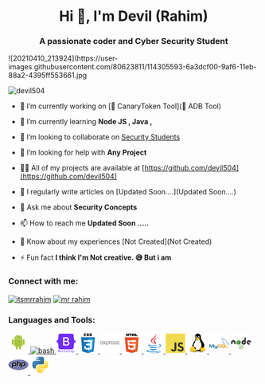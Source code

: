 <h1 align="center">Hi 👋, I'm Devil (Rahim)</h1>
<h3 align="center">A passionate coder and Cyber Security Student</h3>
![20210410_213924](https://user-images.githubusercontent.com/80623811/114305593-6a3dcf00-9af6-11eb-88a2-4395ff553661.jpg
<p align="left"> <img src="https://komarev.com/ghpvc/?username=devil504&label=Profile%20views&color=0e75b6&style=flat" alt="devil504" /> </p>

- 🔭 I’m currently working on [🔩 CanaryToken Tool](🔩 ADB Tool)

- 🌱 I’m currently learning **Node JS , Java ,**

- 👯 I’m looking to collaborate on [Security Students](https://github.com/devil504/alpineinstaller)

- 🤝 I’m looking for help with **Any Project**

- 👨‍💻 All of my projects are available at [https://github.com/devil504](https://github.com/devil504)

- 📝 I regularly write articles on [Updated Soon....](Updated Soon....)

- 💬 Ask me about **Security Concepts**

- 📫 How to reach me **Updated Soon .....**

- 📄 Know about my experiences [Not Created](Not Created)

- ⚡ Fun fact **I think I'm Not creative. 😅 But i am**

<h3 align="left">Connect with me:</h3>
<p align="left">
<a href="https://instagram.com/itsmrrahim" target="blank"><img align="center" src="https://cdn.jsdelivr.net/npm/simple-icons@3.0.1/icons/instagram.svg" alt="itsmrrahim" height="30" width="40" /></a>
<a href="https://www.youtube.com/c/mr rahim" target="blank"><img align="center" src="https://cdn.jsdelivr.net/npm/simple-icons@3.0.1/icons/youtube.svg" alt="mr rahim" height="30" width="40" /></a>
</p>

<h3 align="left">Languages and Tools:</h3>
<p align="left"> <a href="https://developer.android.com" target="_blank"> <img src="https://raw.githubusercontent.com/devicons/devicon/master/icons/android/android-original-wordmark.svg" alt="android" width="40" height="40"/> </a> <a href="https://www.gnu.org/software/bash/" target="_blank"> <img src="https://www.vectorlogo.zone/logos/gnu_bash/gnu_bash-icon.svg" alt="bash" width="40" height="40"/> </a> <a href="https://getbootstrap.com" target="_blank"> <img src="https://raw.githubusercontent.com/devicons/devicon/master/icons/bootstrap/bootstrap-plain-wordmark.svg" alt="bootstrap" width="40" height="40"/> </a> <a href="https://www.w3schools.com/css/" target="_blank"> <img src="https://raw.githubusercontent.com/devicons/devicon/master/icons/css3/css3-original-wordmark.svg" alt="css3" width="40" height="40"/> </a> <a href="https://expressjs.com" target="_blank"> <img src="https://raw.githubusercontent.com/devicons/devicon/master/icons/express/express-original-wordmark.svg" alt="express" width="40" height="40"/> </a> <a href="https://www.w3.org/html/" target="_blank"> <img src="https://raw.githubusercontent.com/devicons/devicon/master/icons/html5/html5-original-wordmark.svg" alt="html5" width="40" height="40"/> </a> <a href="https://www.java.com" target="_blank"> <img src="https://raw.githubusercontent.com/devicons/devicon/master/icons/java/java-original.svg" alt="java" width="40" height="40"/> </a> <a href="https://developer.mozilla.org/en-US/docs/Web/JavaScript" target="_blank"> <img src="https://raw.githubusercontent.com/devicons/devicon/master/icons/javascript/javascript-original.svg" alt="javascript" width="40" height="40"/> </a> <a href="https://www.linux.org/" target="_blank"> <img src="https://raw.githubusercontent.com/devicons/devicon/master/icons/linux/linux-original.svg" alt="linux" width="40" height="40"/> </a> <a href="https://www.mysql.com/" target="_blank"> <img src="https://raw.githubusercontent.com/devicons/devicon/master/icons/mysql/mysql-original-wordmark.svg" alt="mysql" width="40" height="40"/> </a> <a href="https://nodejs.org" target="_blank"> <img src="https://raw.githubusercontent.com/devicons/devicon/master/icons/nodejs/nodejs-original-wordmark.svg" alt="nodejs" width="40" height="40"/> </a> <a href="https://www.php.net" target="_blank"> <img src="https://raw.githubusercontent.com/devicons/devicon/master/icons/php/php-original.svg" alt="php" width="40" height="40"/> </a> <a href="https://www.python.org" target="_blank"> <img src="https://raw.githubusercontent.com/devicons/devicon/master/icons/python/python-original.svg" alt="python" width="40" height="40"/> </a> </p>
